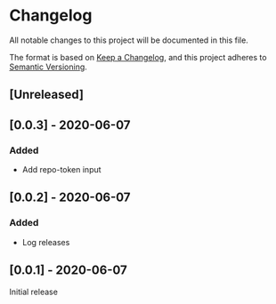 # Changelog
All notable changes to this project will be documented in this file.

The format is based on [Keep a Changelog](https://keepachangelog.com/en/1.0.0/),
and this project adheres to [Semantic Versioning](https://semver.org/spec/v2.0.0.html).

## [Unreleased]

## [0.0.3] - 2020-06-07

### Added
- Add repo-token input

## [0.0.2] - 2020-06-07

### Added
- Log releases

## [0.0.1] - 2020-06-07

Initial release
